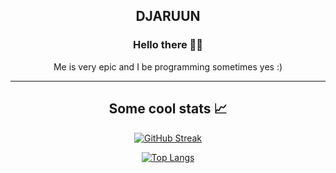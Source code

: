 <div align="center">

  ## DJARUUN

  ### Hello there 👋🏼
  
  Me is very epic and I be programming sometimes yes :)
  
  ***

  ## Some cool stats 📈

  [![GitHub Streak](https://streak-stats.demolab.com?user=DJAruun&theme=algolia&hide_border=true)](https://git.io/streak-stats)

  [![Top Langs](https://github-readme-stats.vercel.app/api/top-langs/?username=DJAruun&layout=compact&theme=dark)](https://github.com/anuraghazra/github-readme-stats)
  
</div>
